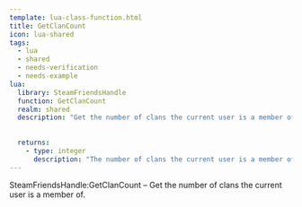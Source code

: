```yaml
---
template: lua-class-function.html
title: GetClanCount
icon: lua-shared
tags:
  - lua
  - shared
  - needs-verification
  - needs-example
lua:
  library: SteamFriendsHandle
  function: GetClanCount
  realm: shared
  description: "Get the number of clans the current user is a member of."
  
  
  returns:
    - type: integer
      description: "The number of clans the current user is a member of."
---
```


<div class="lua__search__keywords">
SteamFriendsHandle:GetClanCount &#x2013; Get the number of clans the current user is a member of.
</div>
